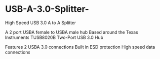 # USB-A-3.0-Splitter-
High Speed USB 3.0 A to A Splitter

A 2 port USBA female to USBA male hub
Based around the Texas Instruments TUSB8020B Two-Port USB 3.0 Hub

Features
2 USBA 3.0 connections
Built in ESD protection
High speed data connections
